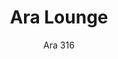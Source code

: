 ---
designer: Jorge Pensi Design Studio
description: "Ara%20Lounge%20armchair%20made%20in%20polypropylene%20with%20its%20aesthetic%20language%2C%20refined%20and%20well-balanced%2C%20becomes%20so%20unique%20thanks%20to%20the%20peculiarity%20of%20the%20handle%20at%20the%20end%20of%20the%20backrest."
image_primary: img/Ara_316_01_zoom.jpg
image_secondary: img/Ara_316_02_zoom.jpg
manufacturer: Pedrali
href: https://www.pedrali.it/en/products/catalog/Lounge-armchair-ARA-316/
subtitle: Ara 316
title: Ara Lounge
image_thumb: img/Ara_316_cover.jpg
tags: 
  - pedrali
  - lounge-seating
category: lounge-seating
slug: /manufacturers/pedrali/lounge-seating/jorge-pensi-design-studio-ara-lounge
---